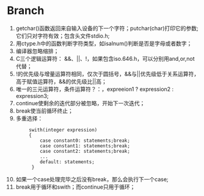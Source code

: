 # Branch
1. getchar()函数返回来自输入设备的下一个字符；putchar(char)打印它的参数;它们只对字符有效；包含头文件stdio.h;
2. 用ctype.h中的函数判断字符类型，如isalnum()判断是否是字母或者数字；
3. 编译器忽略缩排；
4. C三个逻辑运算符： &&、||、!，如果包含iso.646.h，可以分别用and,or,not代替；
5. !的优先级与增量运算符相同，仅次于圆括号，&&与||优先级低于关系运算符，高于赋值运算符，&&的优先级比||高；
6. 唯一的三元运算符，条件运算符？：，expreeion1 ? expression2 : expression3;
7. continue使剩余的迭代部分被忽略，开始下一次迭代；
8. break使当前循环终止；
9. 多重选择：
```
        swith(integer expression)
        {
            case constant0: statements;break;
            case constant1: statements;break;
            case constant2: statements;break;
            ...
            default: statements;
         }
```
10.  如果一个case处理完毕之后没有break，那么会执行下一个case;
11. break用于循环和swith；而continue只用于循环；

